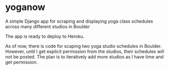 yoganow
=======

A simple Django app for scraping and displaying yoga class schedules across many different studios in Boulder

The app is ready to deploy to Heroku.

As of now, there is code for scaping two yoga studio schedules in Boulder.
However, until I get explicit permission from the studios, their schedules will
not be posted. The plan is to iteratively add more studios as I have time and
get permission.